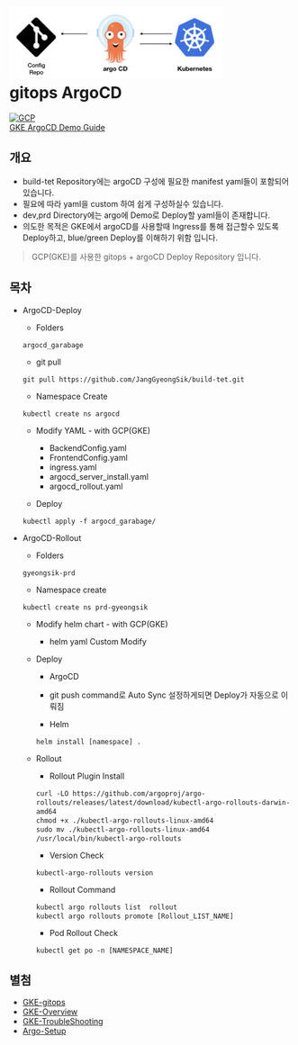 <h1 align="left">
    <img width="380" src="/gitops.png" />
    <br> gitops ArgoCD
</h1>
<p align="left">
  <a href="https://github.com/JangGyeongSik/build-tet">
      <img width="30" src="https://cloud.withgoogle.com/next/assets/img/cloud.93f2707.png" alt="GCP">
      <br> GKE ArgoCD Demo Guide
  </a>
</p>


## 개요

* build-tet Repository에는 argoCD 구성에 필요한 manifest yaml들이 포함되어 있습니다. 
* 필요에 따라 yaml을 custom 하여 쉽게 구성하실수 있습니다.
* dev,prd Directory에는 argo에 Demo로 Deploy할 yaml들이 존재합니다. 
* 의도한 목적은 GKE에서 argoCD를 사용할때 Ingress를 통해 접근할수 있도록 Deploy하고, blue/green Deploy를 이해하기 위함 입니다.  
> GCP(GKE)를 사용한 gitops + argoCD Deploy Repository 입니다.
  

## 목차

* ArgoCD-Deploy

  * Folders
  ```
  argocd_garabage
  ```

  * git pull
  ```
  git pull https://github.com/JangGyeongSik/build-tet.git 
  ```

  * Namespace Create
  ```
  kubectl create ns argocd
  ```

  * Modify YAML - with GCP(GKE)
    * BackendConfig.yaml
    * FrontendConfig.yaml
    * ingress.yaml
    * argocd_server_install.yaml
    * argocd_rollout.yaml

  * Deploy
  ```
  kubectl apply -f argocd_garabage/
  ```
* ArgoCD-Rollout

  * Folders
  ```
  gyeongsik-prd
  ```

  * Namespace create
  ```
  kubectl create ns prd-gyeongsik
  ```

  * Modify helm chart - with GCP(GKE)
    * helm yaml Custom Modify 

  * Deploy
    * ArgoCD
    * git push command로 Auto Sync 설정하게되면 Deploy가 자동으로 이뤄짐

    * Helm
    ```
    helm install [namespace] . 
    ```
  * Rollout
    * Rollout Plugin Install
    ```
    curl -LO https://github.com/argoproj/argo-rollouts/releases/latest/download/kubectl-argo-rollouts-darwin-amd64
    chmod +x ./kubectl-argo-rollouts-linux-amd64
    sudo mv ./kubectl-argo-rollouts-linux-amd64 /usr/local/bin/kubectl-argo-rollouts
    ```
    * Version Check
    ```
    kubectl-argo-rollouts version 
    ```
    * Rollout Command
    ```
    kubectl argo rollouts list  rollout 
    kubectl argo rollouts promote [Rollout_LIST_NAME]
    ```
    * Pod Rollout Check
    ```
    kubectl get po -n [NAMESPACE_NAME]
    ```

## 별첨

* [GKE-gitops](https://cloud.google.com/kubernetes-engine/docs/tutorials/gitops-cloud-build)
* [GKE-Overview](https://cloud.google.com/kubernetes-engine/docs/concepts/kubernetes-engine-overview)
* [GKE-TroubleShooting](https://cloud.google.com/kubernetes-engine/docs/troubleshooting)
* [Argo-Setup](https://argo-cd.readthedocs.io/en/stable/getting_started/) 
